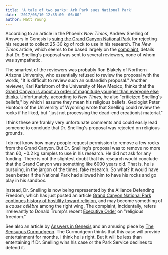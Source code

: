 ```yaml
---
title: 'A tale of two parks: Ark Park sues National Park'
date: '2017/05/10 12:35:00 -06:00'
author: Matt Young
---
```


According to an article in the Phoenix <i>New Times</i>, Andrew Snelling of Answers in Genesis is <a href="http://www.phoenixnewtimes.com/news/christian-group-sues-grand-canyon-for-banning-creationist-andrew-snellings-research-project-9316506">suing the Grand Canyon National Park</a> for rejecting his request to collect 25-30 kg of rock to use in his research. The <i>New Times</i> article, which seems to be based largely on the <a href="http://www.adfmedia.org/files/SnellingComplaint.pdf">complaint</a>, details that Dr. Snelling's proposal was sent to several reviewers, none of whom was sympathetic.

The smartest of the reviewers was probably Ron Blakely of Northern Arizona University, who essentially refused to review the proposal with the words, "It is difficult to review such an outlandish proposal." Another reviewer, Karl Karlstrom of the University of New Mexico, thinks that the <a href="http://www.npr.org/2014/01/27/265437261/grand-canyon-may-be-older-and-younger-than-you-think">Grand Canyon is about an order of magnitude younger than everyone else thinks</a>. Unfortunately, according to <i>New Times</i>, he also "criticized Snelling's beliefs," by which I assume they mean his religious beliefs. Geologist Peter Huntoon of the University of Wyoming wrote that Snelling could review the rocks if he liked, but "just not processing the dead-end creationist material." 

I think these are frankly very unfortunate comments and could easily lead someone to conclude that Dr. Snelling's proposal was rejected on religious grounds. 

I do not know how many people request permission to remove a few rocks from the Grand Canyon. But Dr. Snelling's proposal was to remove no more than 60, ~0.2 kg samples to use in his research. He did not ask for any funding. There is not the slightest doubt that his research would conclude that the Grand Canyon was something like 6000 years old. That is, he is pursuing, in the jargon of the times, fake research. So what? It would have been better if the National Park had allowed him to have his rocks and go play in his sandbox. 

Instead, Dr. Snelling is now being represented by the Alliance Defending Freedom, which has just posted an article <a href="https://www.adflegal.org/detailspages/blog-details/allianceedge/2017/05/09/grand-canyon-national-park-continues-history-of-hostility-toward-religion">Grand Canyon National Park continues history of hostility toward religion</a>, and may become something of a <i>cause célèbre</i> among the right wing. The complaint, incidentally, refers irrelevantly to Donald Trump's recent <a href="https://www.washingtonpost.com/news/acts-of-faith/wp/2017/05/05/many-religious-freedom-advocates-are-disappointed-with-trumps-executive-order/">Executive Order</a> on "religious freedom."

See also an article by <a href="https://answersingenesis.org/about/press/2017/05/09/discrimination-lawsuit-filed-christian-geologist-grand-canyon/">Answers in Genesis</a> and an amusing piece by <a href="https://sensuouscurmudgeon.wordpress.com/2017/05/09/aig-creation-scientists-grand-canyon-lawsuit/">The Sensuous Curmudgeon</a>. The Curmudgeon thinks that this case will provide entertainment for months. I think he is right. But it will be less than entertaining if Dr. Snelling wins his case or the Park Service declines to defend it.



